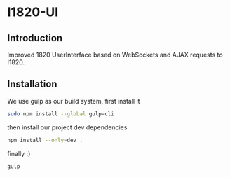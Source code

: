# I1820-UI
## Introduction
Improved 1820 UserInterface based on WebSockets and AJAX requests to I1820.
## Installation
We use gulp as our build system, first install it
```sh
sudo npm install --global gulp-cli
```
then install our project dev dependencies
```sh
npm install --only=dev .
```
finally :)
```sh
gulp
```

